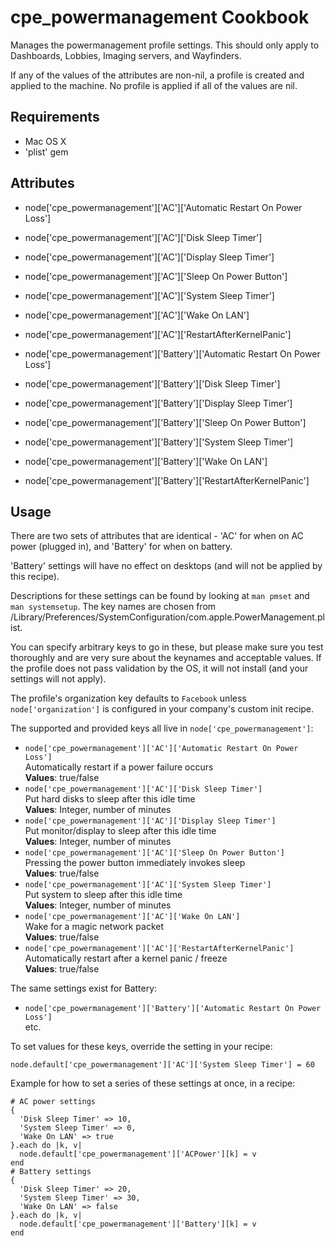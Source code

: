 cpe_powermanagement Cookbook
=========================
Manages the powermanagement profile settings. This should only apply to Dashboards, Lobbies, Imaging servers, and Wayfinders.

If any of the values of the attributes are non-nil, a profile is created and applied to the machine. No profile is applied if all of the values are nil.


Requirements
------------
* Mac OS X
* 'plist' gem

Attributes
----------
* node['cpe_powermanagement']['AC']['Automatic Restart On Power Loss']
* node['cpe_powermanagement']['AC']['Disk Sleep Timer']
* node['cpe_powermanagement']['AC']['Display Sleep Timer']
* node['cpe_powermanagement']['AC']['Sleep On Power Button']
* node['cpe_powermanagement']['AC']['System Sleep Timer']
* node['cpe_powermanagement']['AC']['Wake On LAN']
* node['cpe_powermanagement']['AC']['RestartAfterKernelPanic']

* node['cpe_powermanagement']['Battery']['Automatic Restart On Power Loss']
* node['cpe_powermanagement']['Battery']['Disk Sleep Timer']
* node['cpe_powermanagement']['Battery']['Display Sleep Timer']
* node['cpe_powermanagement']['Battery']['Sleep On Power Button']
* node['cpe_powermanagement']['Battery']['System Sleep Timer']
* node['cpe_powermanagement']['Battery']['Wake On LAN']
* node['cpe_powermanagement']['Battery']['RestartAfterKernelPanic']

Usage
-----
There are two sets of attributes that are identical - 'AC' for when on AC power (plugged in), and 'Battery' for when on battery.

'Battery' settings will have no effect on desktops (and will not be applied by this recipe).

Descriptions for these settings can be found by looking at `man pmset` and `man systemsetup`.  The key names are chosen from /Library/Preferences/SystemConfiguration/com.apple.PowerManagement.plist.

You can specify arbitrary keys to go in these, but please make sure you test thoroughly and are very sure about the keynames and acceptable values. If the profile does not pass validation by the OS, it will not install (and your settings will not apply).

The profile's organization key defaults to `Facebook` unless `node['organization']` is
configured in your company's custom init recipe.

The supported and provided keys all live in `node['cpe_powermanagement']`:

* `node['cpe_powermanagement']['AC']['Automatic Restart On Power Loss']`  
Automatically restart if a power failure occurs  
**Values**: true/false  
* `node['cpe_powermanagement']['AC']['Disk Sleep Timer']`  
Put hard disks to sleep after this idle time  
**Values**: Integer, number of minutes  
* `node['cpe_powermanagement']['AC']['Display Sleep Timer']`  
Put monitor/display to sleep after this idle time  
**Values**: Integer, number of minutes  
* `node['cpe_powermanagement']['AC']['Sleep On Power Button']`  
Pressing the power button immediately invokes sleep  
**Values**: true/false  
* `node['cpe_powermanagement']['AC']['System Sleep Timer']`  
Put system to sleep after this idle time  
**Values**: Integer, number of minutes  
* `node['cpe_powermanagement']['AC']['Wake On LAN']`  
Wake for a magic network packet  
**Values**: true/false  
* `node['cpe_powermanagement']['AC']['RestartAfterKernelPanic']`  
Automatically restart after a kernel panic / freeze  
**Values**: true/false  

The same settings exist for Battery:  

* `node['cpe_powermanagement']['Battery']['Automatic Restart On Power Loss']`  
etc.  

To set values for these keys, override the setting in your recipe:

    node.default['cpe_powermanagement']['AC']['System Sleep Timer'] = 60

Example for how to set a series of these settings at once, in a recipe:

    # AC power settings
    {
      'Disk Sleep Timer' => 10,
      'System Sleep Timer' => 0,
      'Wake On LAN' => true
    }.each do |k, v|
      node.default['cpe_powermanagement']['ACPower'][k] = v
    end
    # Battery settings
    {
      'Disk Sleep Timer' => 20,
      'System Sleep Timer' => 30,
      'Wake On LAN' => false
    }.each do |k, v|
      node.default['cpe_powermanagement']['Battery'][k] = v
    end
